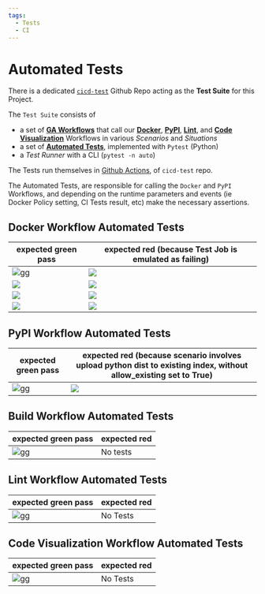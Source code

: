 ```yaml
---
tags:
  - Tests
  - CI
---
```


# Automated Tests

There is a dedicated [`cicd-test`](https://github.com/boromir674/cicd-test) Github Repo acting as the **Test Suite** for this Project.

The `Test Suite` consists of

- a set of [**GA Workflows**](https://github.com/boromir674/cicd-test/tree/main/.github/workflows) that call our [**Docker**](https://github.com/boromir674/automated-workflows/tree/main/.github/workflows/docker.yml), [**PyPI**](https://github.com/boromir674/automated-workflows/tree/main/.github/workflows/pypi_env.yml), [**Lint**](https://github.com/boromir674/automated-workflows/tree/main/.github/workflows/lint_env.yml), and [**Code Visualization**](https://github.com/boromir674/automated-workflows/tree/main/.github/workflows/python_imports.yml) Workflows in various 
*Scenarios* and *Situations*
- a set of [**Automated Tests**](https://github.com/boromir674/cicd-test/tree/main/tests), implemented with `Pytest` (Python)
- a *Test Runner* with a CLI (`pytest -n auto`)

The Tests run themselves in [Github Actions](https://github.com/boromir674/cicd-test/actions), of `cicd-test` repo.

The Automated Tests, are responsible for calling the `Docker` and `PyPI` Workflows,
and depending on the runtime parameters and events (ie Docker Policy setting, CI Tests result, etc)
make the necessary assertions.


## Docker Workflow Automated Tests
| expected green pass   | expected red (because Test Job is emulated as failing) |
| --- | --- |
|  [![gg](https://github.com/boromir674/cicd-test/actions/workflows/.github/workflows/docker_pol0_green_0000_1100.yaml/badge.svg)](https://github.com/boromir674/cicd-test/actions/workflows/docker_pol0_green_0000_1100.yaml)    |  ![](https://github.com/boromir674/cicd-test/actions/workflows/.github/workflows/docker_pol0_red_0100.yaml/badge.svg)  |
|  ![](https://github.com/boromir674/cicd-test/actions/workflows/.github/workflows/docker_pol1_green_0001_1101.yaml/badge.svg)       |  ![](https://github.com/boromir674/cicd-test/actions/workflows/.github/workflows/docker_pol1_red_0101.yaml.yaml/badge.svg)  |
|  ![](https://github.com/boromir674/cicd-test/actions/workflows/.github/workflows/docker_pol2_green_1110_0010.yaml/badge.svg)       |  ![](https://github.com/boromir674/cicd-test/actions/workflows/.github/workflows/docker_pol2_red_0110.yaml/badge.svg)  |
|  ![](https://github.com/boromir674/cicd-test/actions/workflows/.github/workflows/docker_pol3_green_1111_0011.yaml/badge.svg)       |  ![](https://github.com/boromir674/cicd-test/actions/workflows/.github/workflows/docker_pol3_red_0111.yaml/badge.svg)  |

## PyPI Workflow Automated Tests

| expected green pass   | expected red (because scenario involves upload python dist to existing index, without allow_existing set to True) |
| --- | --- |
|  [![gg](https://github.com/boromir674/cicd-test/actions/workflows/.github/workflows/pypi_test.yaml/badge.svg)](https://github.com/boromir674/cicd-test/actions/workflows/pypi_test.yaml)    |  ![](https://github.com/boromir674/cicd-test/actions/workflows/.github/workflows/pypi_test_red.yaml/badge.svg)  |


## Build Workflow Automated Tests

| expected green pass   | expected red |
| --- | --- |
|  [![gg](https://github.com/boromir674/ga-python/actions/workflows/.github/workflows/build_caller_green.yaml/badge.svg)](https://github.com/boromir674/ga-python/actions/workflows/build_caller_green.yaml)    |  No tests  |


## Lint Workflow Automated Tests

| expected green pass   | expected red |
| --- | --- |
|  [![gg](https://github.com/boromir674/cicd-test/actions/workflows/.github/workflows/static_code_green.yaml/badge.svg)](https://github.com/boromir674/cicd-test/actions/workflows/static_code_green.yaml)    |  No Tests  |


## Code Visualization Workflow Automated Tests

| expected green pass   | expected red |
| --- | --- |
|  [![gg](https://github.com/boromir674/cicd-test/actions/workflows/.github/workflows/code_viz_green.yaml/badge.svg)](https://github.com/boromir674/cicd-test/actions/workflows/code_viz_green.yaml)    |  No Tests  |

